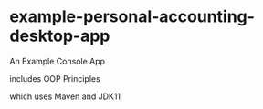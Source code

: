 # example-personal-accounting-desktop-app
An Example Console App 

includes OOP Principles

which uses Maven and JDK11

